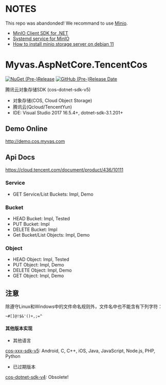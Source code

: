 # NOTES
This repo was abandonded! We recommand to use [Minio](https://min.io).

- [MinIO Client SDK for .NET](https://github.com/minio/minio-dotnet)
- [Systemd service for MinIO](https://github.com/minio/minio-service/tree/master/linux-systemd)
- [How to install minio storage server on debian 11](https://www.howtoforge.com/how-to-install-minio-storage-server-on-debian-11/)


# Myvas.AspNetCore.TencentCos 
[![NuGet (Pre-)Release](https://img.shields.io/nuget/vpre/Myvas.AspNetCore.TencentCos?label=nuget)](https://www.nuget.org/packages/Myvas.AspNetCore.TencentCos) 
[![GitHub (Pre-)Release Date](https://img.shields.io/github/release-date-pre/myvas/AspNetCore.TencentCos?label=github)](https://github.com/myvas/AspNetCore.TencentCos)

腾讯云对象存储SDK (cos-dotnet-sdk-v5)

* 对象存储(COS, Cloud Object Storage)
* 腾讯云(Qcloud/TencentYun)
* IDE: Visual Studio 2017 16.5.4+, dotnet-sdk-3.1.201+

## Demo Online
http://demo.cos.myvas.com

## Api Docs
https://cloud.tencent.com/document/product/436/10111

### Service
* GET Service/List Buckets: Impl, Demo

### Bucket
* HEAD Bucket: Impl, Tested
* PUT Bucket: Impl
* DELETE Bucket: Impl
* Get Bucket/List Objects: Impl, Demo

### Object
* HEAD Object: Impl, Tested
* PUT Object: Impl, Demo
* DELETE Object: Impl, Demo
* GET Object: Impl, Demo

## 注意
除遵守Linux和Windows中的文件命名规则外，文件名中也不能含有下列字符：
```
~#[]@!$&'()+,;=^
```

#### 其他版本实现
* 其他语言

[cos-xxx-sdk-v5](https://github.com/tencentyun?utf8=%E2%9C%93&q=cos+v5&type=&language=): Android, C, C++, iOS, Java, JavaScript, Node.js, PHP, Python

* 已过期版本

[cos-dotnet-sdk-v4](https://github.com/tencentyun/cos-donet-sdk-v4): Obsolete!


